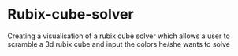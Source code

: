 # Rubix-cube-solver
Creating a visualisation of a rubix cube solver which allows a user to scramble a 3d rubix cube and input the colors he/she wants to solve
